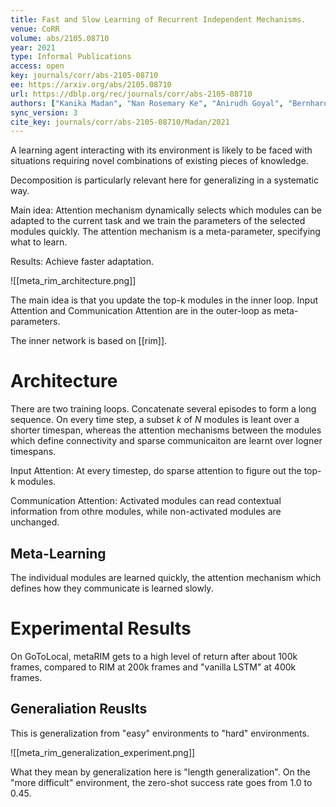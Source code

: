```yaml
---
title: Fast and Slow Learning of Recurrent Independent Mechanisms.
venue: CoRR
volume: abs/2105.08710
year: 2021
type: Informal Publications
access: open
key: journals/corr/abs-2105-08710
ee: https://arxiv.org/abs/2105.08710
url: https://dblp.org/rec/journals/corr/abs-2105-08710
authors: ["Kanika Madan", "Nan Rosemary Ke", "Anirudh Goyal", "Bernhard Sch\u00f6lkopf", "Yoshua Bengio"]
sync_version: 3
cite_key: journals/corr/abs-2105-08710/Madan/2021
---
```


A learning agent interacting with its environment is likely to be faced with situations requiring novel combinations of existing pieces of knowledge.

Decomposition is particularly relevant here for generalizing in a systematic way.

Main idea: Attention mechanism dynamically selects which modules can be adapted to the current task and we train the parameters of the selected modules quickly. The attention mechanism is a meta-parameter, specifying what to learn.

Results: Achieve faster adaptation.


![[meta_rim_architecture.png]]

The main idea is that you update the top-k modules in the inner loop. Input Attention and Communication Attention are in the outer-loop as meta-parameters.

The inner network is based on [[rim]].

# Architecture

There are two training loops. Concatenate several episodes to form a long sequence. On every time step, a subset $k$ of $N$ modules is leant over a shorter timespan, whereas the attention mechanisms between the modules which define connectivity and sparse communicaiton are learnt over logner timespans.

Input Attention: At every timestep, do sparse attention to figure out the top-k modules.

Communication Attention: Activated modules can read contextual information from othre modules, while non-activated modules are unchanged.

## Meta-Learning

The individual modules are learned quickly, the attention mechanism which defines how they communicate is learned slowly.

# Experimental Results

On GoToLocal, metaRIM gets to a high level of return after about 100k frames, compared to RIM at 200k frames and "vanilla LSTM" at 400k frames.

## Generaliation Reuslts

This is generalization from "easy" environments to "hard" environments.

![[meta_rim_generalization_experiment.png]]

What they mean by generalization here is "length generalization". On the "more difficult" environment, the zero-shot success rate goes from 1.0 to 0.45.